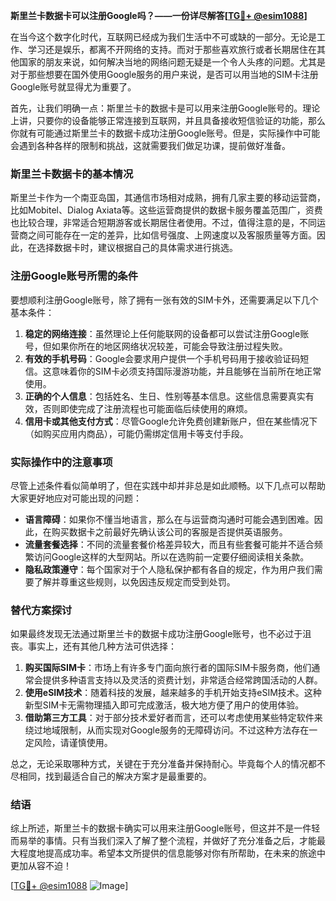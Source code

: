 **斯里兰卡数据卡可以注册Google吗？——一份详尽解答[[TG💪+ @esim1088](https://t.me/s/esim1088)]**

在当今这个数字化时代，互联网已经成为我们生活中不可或缺的一部分。无论是工作、学习还是娱乐，都离不开网络的支持。而对于那些喜欢旅行或者长期居住在其他国家的朋友来说，如何解决当地的网络问题无疑是一个令人头疼的问题。尤其是对于那些想要在国外使用Google服务的用户来说，是否可以用当地的SIM卡注册Google账号就显得尤为重要了。

首先，让我们明确一点：斯里兰卡的数据卡是可以用来注册Google账号的。理论上讲，只要你的设备能够正常连接到互联网，并且具备接收短信验证的功能，那么你就有可能通过斯里兰卡的数据卡成功注册Google账号。但是，实际操作中可能会遇到各种各样的限制和挑战，这就需要我们做足功课，提前做好准备。

### 斯里兰卡数据卡的基本情况

斯里兰卡作为一个南亚岛国，其通信市场相对成熟，拥有几家主要的移动运营商，比如Mobitel、Dialog Axiata等。这些运营商提供的数据卡服务覆盖范围广，资费也比较合理，非常适合短期游客或长期居住者使用。不过，值得注意的是，不同运营商之间可能存在一定的差异，比如信号强度、上网速度以及客服质量等方面。因此，在选择数据卡时，建议根据自己的具体需求进行挑选。

### 注册Google账号所需的条件

要想顺利注册Google账号，除了拥有一张有效的SIM卡外，还需要满足以下几个基本条件：

1. **稳定的网络连接**：虽然理论上任何能联网的设备都可以尝试注册Google账号，但如果你所在的地区网络状况较差，可能会导致注册过程失败。
2. **有效的手机号码**：Google会要求用户提供一个手机号码用于接收验证码短信。这意味着你的SIM卡必须支持国际漫游功能，并且能够在当前所在地正常使用。
3. **正确的个人信息**：包括姓名、生日、性别等基本信息。这些信息需要真实有效，否则即使完成了注册流程也可能面临后续使用的麻烦。
4. **信用卡或其他支付方式**：尽管Google允许免费创建新账户，但在某些情况下（如购买应用内商品），可能仍需绑定信用卡等支付手段。

### 实际操作中的注意事项

尽管上述条件看似简单明了，但在实践中却并非总是如此顺畅。以下几点可以帮助大家更好地应对可能出现的问题：

- **语言障碍**：如果你不懂当地语言，那么在与运营商沟通时可能会遇到困难。因此，在购买数据卡之前最好先确认该公司的客服是否提供英语服务。
- **流量套餐选择**：不同的流量套餐价格差异较大，而且有些套餐可能并不适合频繁访问Google这样的大型网站。所以在选购前一定要仔细阅读相关条款。
- **隐私政策遵守**：每个国家对于个人隐私保护都有各自的规定，作为用户我们需要了解并尊重这些规则，以免因违反规定而受到处罚。

### 替代方案探讨

如果最终发现无法通过斯里兰卡的数据卡成功注册Google账号，也不必过于沮丧。事实上，还有其他几种方法可供选择：

1. **购买国际SIM卡**：市场上有许多专门面向旅行者的国际SIM卡服务商，他们通常会提供多种语言支持以及灵活的资费计划，非常适合经常跨国活动的人群。
2. **使用eSIM技术**：随着科技的发展，越来越多的手机开始支持eSIM技术。这种新型SIM卡无需物理插入即可完成激活，极大地方便了用户的使用体验。
3. **借助第三方工具**：对于部分技术爱好者而言，还可以考虑使用某些特定软件来绕过地域限制，从而实现对Google服务的无障碍访问。不过这种方法存在一定风险，请谨慎使用。

总之，无论采取哪种方式，关键在于充分准备并保持耐心。毕竟每个人的情况都不尽相同，找到最适合自己的解决方案才是最重要的。

### 结语

综上所述，斯里兰卡的数据卡确实可以用来注册Google账号，但这并不是一件轻而易举的事情。只有当我们深入了解了整个流程，并做好了充分准备之后，才能最大程度地提高成功率。希望本文所提供的信息能够对你有所帮助，在未来的旅途中更加从容不迫！

[[TG💪+ @esim1088](https://t.me/s/esim1088) ![Image](https://i.postimg.cc/4NQfJmqS/Snipaste-2025-05-13-00-14-12.png)]